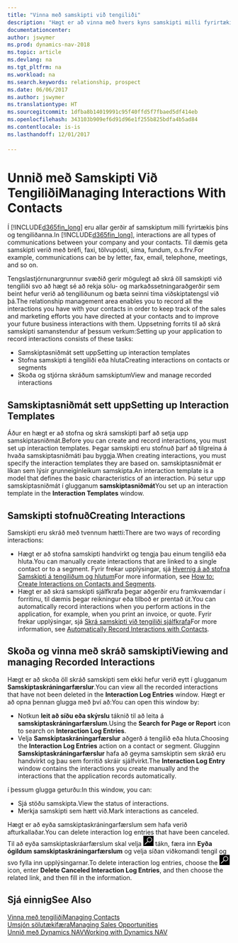 ```yaml
---
title: "Vinna með samskipti við tengiliði"
description: "Hægt er að vinna með hvers kyns samskipti milli fyrirtækisins og tengiliða þess, t.d. bréf, símtöl, fundir og þess háttar."
documentationcenter: 
author: jswymer
ms.prod: dynamics-nav-2018
ms.topic: article
ms.devlang: na
ms.tgt_pltfrm: na
ms.workload: na
ms.search.keywords: relationship, prospect
ms.date: 06/06/2017
ms.author: jswymer
ms.translationtype: HT
ms.sourcegitcommit: 1dfba8b14019991c95f40ffd5f7fbaed5df414eb
ms.openlocfilehash: 343103b909ef6d91d96e1f255b825bdfa4b5ad84
ms.contentlocale: is-is
ms.lasthandoff: 12/01/2017

---
```

# <a name="managing-interactions-with-contacts"></a><span data-ttu-id="0eed3-103">Unnið með Samskipti Við Tengiliði</span><span class="sxs-lookup"><span data-stu-id="0eed3-103">Managing Interactions With Contacts</span></span>
<span data-ttu-id="0eed3-104">Í [!INCLUDE[d365fin_long](includes/d365fin_long_md.md)] eru allar gerðir af samskiptum milli fyrirtækis þíns og tengiliðanna.</span><span class="sxs-lookup"><span data-stu-id="0eed3-104">In [!INCLUDE[d365fin_long](includes/d365fin_long_md.md)], interactions are all types of communications between your company and your contacts.</span></span> <span data-ttu-id="0eed3-105">Til dæmis geta samskipti verið með bréfi, faxi, tölvupósti, síma, fundum, o.s.frv.</span><span class="sxs-lookup"><span data-stu-id="0eed3-105">For example, communications can be by letter, fax, email, telephone, meetings, and so on.</span></span>

<span data-ttu-id="0eed3-106">Tengslastjórnunargrunnur svæðið gerir mögulegt að skrá öll samskipti við tengiliði svo að hægt sé að rekja sölu- og markaðssetningaraðgerðir sem beint hefur verið að tengiliðunum og bæta seinni tíma viðskiptatengsl við þá.</span><span class="sxs-lookup"><span data-stu-id="0eed3-106">The relationship management area enables you to record all the interactions you have with your contacts in order to keep track of the sales and marketing efforts you have directed at your contacts and to improve your future business interactions with them.</span></span> <span data-ttu-id="0eed3-107">Uppsetning forrits til að skrá samskipti samanstendur af þessum verkum:</span><span class="sxs-lookup"><span data-stu-id="0eed3-107">Setting up your application to record interactions consists of these tasks:</span></span>

* <span data-ttu-id="0eed3-108">Samskiptasniðmát sett upp</span><span class="sxs-lookup"><span data-stu-id="0eed3-108">Setting up interaction templates</span></span>  
* <span data-ttu-id="0eed3-109">Stofna samskipti á tengiliði eða hluta</span><span class="sxs-lookup"><span data-stu-id="0eed3-109">Creating interactions on contacts or segments</span></span>  
* <span data-ttu-id="0eed3-110">Skoða og stjórna skráðum samskiptum</span><span class="sxs-lookup"><span data-stu-id="0eed3-110">View and manage recorded interactions</span></span>  

##  <a name="setting-up-interaction-templates"></a><span data-ttu-id="0eed3-111">Samskiptasniðmát sett upp</span><span class="sxs-lookup"><span data-stu-id="0eed3-111">Setting up Interaction Templates</span></span>
<span data-ttu-id="0eed3-112">Áður en hægt er að stofna og skrá samskipti þarf að setja upp samskiptasniðmát.</span><span class="sxs-lookup"><span data-stu-id="0eed3-112">Before you can create and record interactions, you must set up interaction templates.</span></span> <span data-ttu-id="0eed3-113">Þegar samskipti eru stofnuð þarf að tilgreina á hvaða samskiptasniðmáti þau byggja.</span><span class="sxs-lookup"><span data-stu-id="0eed3-113">When creating interactions, you must specify the interaction templates they are based on.</span></span> <span data-ttu-id="0eed3-114">samskiptasniðmát er líkan sem lýsir grunneiginleikum samskipta.</span><span class="sxs-lookup"><span data-stu-id="0eed3-114">An interaction template is a model that defines the basic characteristics of an interaction.</span></span>
<span data-ttu-id="0eed3-115">Þú setur upp samskiptasniðmát í glugganum **samskiptasniðmát**</span><span class="sxs-lookup"><span data-stu-id="0eed3-115">You set up an interaction template in the **Interaction Templates** window.</span></span>  

## <a name="creating-interactions"></a><span data-ttu-id="0eed3-116">Samskipti stofnuð</span><span class="sxs-lookup"><span data-stu-id="0eed3-116">Creating Interactions</span></span>
<span data-ttu-id="0eed3-117">Samskipti eru skráð með tvennum hætti:</span><span class="sxs-lookup"><span data-stu-id="0eed3-117">There are two ways of recording interactions:</span></span>

* <span data-ttu-id="0eed3-118">Hægt er að stofna samskipti handvirkt og tengja þau einum tengilið eða hluta.</span><span class="sxs-lookup"><span data-stu-id="0eed3-118">You can manually create interactions that are linked to a single contact or to a segment.</span></span> <span data-ttu-id="0eed3-119">Fyrir frekar upplýsingar, sjá [Hvernig á að stofna Samskipti á tengiliðum og hlutum](marketing-how-create-interactions.md)</span><span class="sxs-lookup"><span data-stu-id="0eed3-119">For more information, see [How to: Create Interactions on Contacts and Segments](marketing-how-create-interactions.md).</span></span>  
* <span data-ttu-id="0eed3-120">Hægt er að skrá samskipti sjálfkrafa þegar aðgerðir eru framkvæmdar í forritinu, til dæmis þegar reikningur eða tilboð er prentað út.</span><span class="sxs-lookup"><span data-stu-id="0eed3-120">You can automatically record interactions when you perform actions in the application, for example, when you print an invoice, or quote.</span></span> <span data-ttu-id="0eed3-121">Fyrir frekar upplýsingar, sjá [Skrá samskipti við tengiliði sjálfkrafa](marketing-auto-record-interactions.md)</span><span class="sxs-lookup"><span data-stu-id="0eed3-121">For more information, see [Automatically Record Interactions with Contacts](marketing-auto-record-interactions.md).</span></span>

## <a name="viewing-and-managing-recorded-interactions"></a><span data-ttu-id="0eed3-122">Skoða og vinna með skráð samskipti</span><span class="sxs-lookup"><span data-stu-id="0eed3-122">Viewing and managing Recorded Interactions</span></span>
<span data-ttu-id="0eed3-123">Hægt er að skoða öll skráð samskipti sem ekki hefur verið eytt í glugganum **Samskiptaskráningarfærslur**.</span><span class="sxs-lookup"><span data-stu-id="0eed3-123">You can view all the recorded interactions that have not been deleted in the **Interaction Log Entries** window.</span></span> <span data-ttu-id="0eed3-124">Hægt er að opna þennan glugga með því að:</span><span class="sxs-lookup"><span data-stu-id="0eed3-124">You can open this window by:</span></span>

* <span data-ttu-id="0eed3-125">Notkun **leit að síðu eða skýrslu** táknið til að leita á **samskiptaskráningarfærslum**.</span><span class="sxs-lookup"><span data-stu-id="0eed3-125">Using the **Search for Page or Report** icon to search on **Interaction Log Entries**.</span></span>
* <span data-ttu-id="0eed3-126">Velja **Samskiptaskráningarfærslur** aðgerð á tengilið eða hluta.</span><span class="sxs-lookup"><span data-stu-id="0eed3-126">Choosing the **Interaction Log Entries** action on a contact or segment.</span></span>
  <span data-ttu-id="0eed3-127">Glugginn **Samskiptaskráningarfærslur** hafa að geyma samskiptin sem skráð eru handvirkt og þau sem forritið skráir sjálfvirkt.</span><span class="sxs-lookup"><span data-stu-id="0eed3-127">The **Interaction Log Entry** window contains the interactions you create manually and the interactions that the application records automatically.</span></span>

<span data-ttu-id="0eed3-128">í þessum glugga geturðu:</span><span class="sxs-lookup"><span data-stu-id="0eed3-128">In this window, you can:</span></span>

* <span data-ttu-id="0eed3-129">Sjá stöðu samskipta.</span><span class="sxs-lookup"><span data-stu-id="0eed3-129">View the status of interactions.</span></span>
* <span data-ttu-id="0eed3-130">Merkja samskipti sem hætt við.</span><span class="sxs-lookup"><span data-stu-id="0eed3-130">Mark interactions as canceled.</span></span>

<span data-ttu-id="0eed3-131">Hægt er að eyða samskiptaskráningarfærslum sem hafa verið afturkallaðar.</span><span class="sxs-lookup"><span data-stu-id="0eed3-131">You can delete interaction log entries that have been canceled.</span></span> <span data-ttu-id="0eed3-132">Til að eyða samskiptaskráarfærslum skal velja ![Leit að síðu eða skýrslu](media/ui-search/search_small.png "Leit að síðu eða skýrslu táknið") tákn, færa inn **Eyða ógildum samskiptaskráningarfærslum** og velja síðan viðkomandi tengil og svo fylla inn upplýsingarnar.</span><span class="sxs-lookup"><span data-stu-id="0eed3-132">To delete interaction log entries, choose the ![Search for Page or Report](media/ui-search/search_small.png "Search for Page or Report icon") icon, enter **Delete Canceled Interaction Log Entries**, and then choose the related link, and then fill in the information.</span></span>

## <a name="see-also"></a><span data-ttu-id="0eed3-133">Sjá einnig</span><span class="sxs-lookup"><span data-stu-id="0eed3-133">See Also</span></span>
[<span data-ttu-id="0eed3-134">Vinna með tengiliði</span><span class="sxs-lookup"><span data-stu-id="0eed3-134">Managing Contacts</span></span>](marketing-contacts.md)  
[<span data-ttu-id="0eed3-135">Umsjón sölutækifæra</span><span class="sxs-lookup"><span data-stu-id="0eed3-135">Managing Sales Opportunities</span></span>](marketing-manage-sales-opportunities.md)  
[<span data-ttu-id="0eed3-136">Unnið með Dynamics NAV</span><span class="sxs-lookup"><span data-stu-id="0eed3-136">Working with Dynamics NAV</span></span>](ui-work-product.md)  

